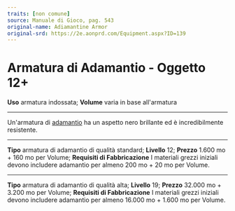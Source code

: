 ```yaml
---
traits: [non comune]
source: Manuale di Gioco, pag. 543
original-name: Adiamantine Armor
original-srd: https://2e.aonprd.com/Equipment.aspx?ID=139
---
```


# Armatura di Adamantio - Oggetto 12+

**Uso** armatura indossata; **Volume** varia in base all'armatura

---

Un'armatura di [adamantio](/equipaggiamento/materiali/adamantio) ha un aspetto
nero brillante ed è incredibilmente resistente.

---

**Tipo** armatura di adamantio di qualità standard; **Livello** 12; **Prezzo**
1.600 mo + 160 mo per Volume; **Requisiti di Fabbricazione** I materiali grezzi
iniziali devono includere adamantio per almeno 200 mo + 20 mo per Volume.

---

**Tipo** armatura di adamantio di qualità alta; **Livello** 19; **Prezzo**
32.000 mo + 3.200 mo per Volume; **Requisiti di Fabbricazione** I materiali
grezzi iniziali devono includere adamantio per almeno 16.000 mo + 1.600 mo per
Volume.
